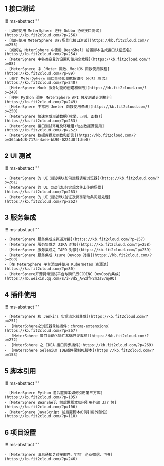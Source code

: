 

## 1 接口测试
!!! ms-abstract ""

    - [如何使用 MeterSphere 进行 Dubbo 协议接口测试](https://kb.fit2cloud.com/?p=256)
    - [如何使用 MeterSphere 进行场景化接口测试](https://kb.fit2cloud.com/?p=255)
    - [如何在 MeterSphere 中使用 BeanShell 前置脚本生成接口认证签名](https://kb.fit2cloud.com/?p=254)
    - [MeterSphere 中各类变量的设置和使用全教程](https://kb.fit2cloud.com/?p=88)
    - [MeterSphere 中 JMeter 函数、MockJS 函数使用教程](https://kb.fit2cloud.com/?p=89)
    - [基于 MeterSphere 接口自动化做数据驱动（ddt）测试](https://kb.fit2cloud.com/?p=240)
    - [MeterSphere Mock 服务功能的创建和调用](https://kb.fit2cloud.com/?p=248)
    - [使用 Python 调用 MeterSphere API 触发测试计划执行](https://kb.fit2cloud.com/?p=249)
    - [MeterSphere 中常用 Jmeter 函数使用详细](https://kb.fit2cloud.com/?p=250)
    - [MeterSphere 快速生成测试数据(枚举、正则、函数)](https://kb.fit2cloud.com/?p=253)
    - [MeterSphere 接口测试环境及环境组+动态数据源使用](https://kb.fit2cloud.com/?p=252)
    - [MeterSphere 数据库提取参数和断言](https://kb.fit2cloud.com/?p=364ab4d8-717a-4aee-bb90-0224d0f1dae0)

## 2 UI 测试
!!! ms-abstract ""

    - [MeterSphere 的 UI 测试模块如何远程调用浏览器](https://kb.fit2cloud.com/?p=261)
    - [MeterSphere 的 UI 自动化如何实现文件上传的场景](https://kb.fit2cloud.com/?p=263)
    - [MeterSphere 的 UI 测试滑块验证及页面滚动条问题处理](https://kb.fit2cloud.com/?p=262)

## 3 服务集成
!!! ms-abstract ""

    - [MeterSphere 服务集成之禅道对接](https://kb.fit2cloud.com/?p=257)
    - [MeterSphere 服务集成之 JIRA 对接](https://kb.fit2cloud.com/?p=258)
    - [MeterSphere 服务集成之 TAPD 对接](https://kb.fit2cloud.com/?p=259)
    - [MeterSphere 服务集成 Azure Devops 对接](https://kb.fit2cloud.com/?p=260)
    - [在 MeterSphere 平台添加并使用 Kubernetes 资源池](https://kb.fit2cloud.com/?p=80)
    - [MeterSphere开源持续测试平台与腾讯云CODING DevOps的集成](https://mp.weixin.qq.com/s/iFvdS_AwZdfP2m3sS7up9Q)

## 4 插件使用
!!! ms-abstract ""

    - [MeterSphere 和 Jenkins 实现流水线集成](https://kb.fit2cloud.com/?p=251)
    -  [MeterSphere之浏览器录制插件：chrome-extensions](https://kb.fit2cloud.com/?p=267)
    -  [MeterSphere 接口自动化插件基础开发教程](https://kb.fit2cloud.com/?p=272)
    -  [MeterSphere 之 IDEA 接口同步插件](https://kb.fit2cloud.com/?p=269)
    -  [Metersphere Selenium IDE插件录制UI脚本](https://kb.fit2cloud.com/?p=153)
## 5 脚本引用
!!! ms-abstract ""

    - [MeterSphere Python 前后置脚本如何引用第三方库](https://kb.fit2cloud.com/?p=105)
    - [MeterSphere BeanShell 前后置脚本如何引用外部 Jar 包](https://kb.fit2cloud.com/?p=106)
    - [MeterSphere JavaScript 前后置脚本如何引用外部包](https://kb.fit2cloud.com/?p=118)

## 6 项目设置
!!! ms-abstract ""

    - [MeterSphere 消息通知之对接邮件、钉钉、企业微信、飞书](https://kb.fit2cloud.com/?p=246)

